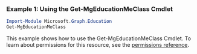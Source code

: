 ### Example 1: Using the Get-MgEducationMeClass Cmdlet
```powershell
Import-Module Microsoft.Graph.Education
Get-MgEducationMeClass
```
This example shows how to use the Get-MgEducationMeClass Cmdlet.
To learn about permissions for this resource, see the [permissions reference](/graph/permissions-reference).

